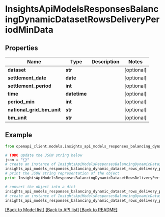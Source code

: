 # InsightsApiModelsResponsesBalancingDynamicDatasetRowsDeliveryPeriodMinData


## Properties
Name | Type | Description | Notes
------------ | ------------- | ------------- | -------------
**dataset** | **str** |  | [optional] 
**settlement_date** | **date** |  | [optional] 
**settlement_period** | **int** |  | [optional] 
**time** | **datetime** |  | [optional] 
**period_min** | **int** |  | [optional] 
**national_grid_bm_unit** | **str** |  | [optional] 
**bm_unit** | **str** |  | [optional] 

## Example

```python
from openapi_client.models.insights_api_models_responses_balancing_dynamic_dataset_rows_delivery_period_min_data import InsightsApiModelsResponsesBalancingDynamicDatasetRowsDeliveryPeriodMinData

# TODO update the JSON string below
json = "{}"
# create an instance of InsightsApiModelsResponsesBalancingDynamicDatasetRowsDeliveryPeriodMinData from a JSON string
insights_api_models_responses_balancing_dynamic_dataset_rows_delivery_period_min_data_instance = InsightsApiModelsResponsesBalancingDynamicDatasetRowsDeliveryPeriodMinData.from_json(json)
# print the JSON string representation of the object
print InsightsApiModelsResponsesBalancingDynamicDatasetRowsDeliveryPeriodMinData.to_json()

# convert the object into a dict
insights_api_models_responses_balancing_dynamic_dataset_rows_delivery_period_min_data_dict = insights_api_models_responses_balancing_dynamic_dataset_rows_delivery_period_min_data_instance.to_dict()
# create an instance of InsightsApiModelsResponsesBalancingDynamicDatasetRowsDeliveryPeriodMinData from a dict
insights_api_models_responses_balancing_dynamic_dataset_rows_delivery_period_min_data_form_dict = insights_api_models_responses_balancing_dynamic_dataset_rows_delivery_period_min_data.from_dict(insights_api_models_responses_balancing_dynamic_dataset_rows_delivery_period_min_data_dict)
```
[[Back to Model list]](../README.md#documentation-for-models) [[Back to API list]](../README.md#documentation-for-api-endpoints) [[Back to README]](../README.md)



